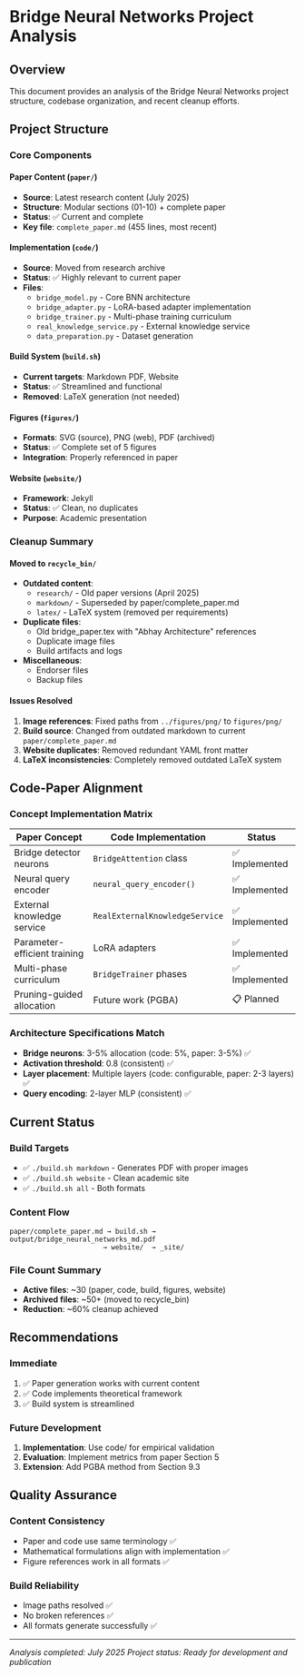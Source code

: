 # Bridge Neural Networks Project Analysis

## Overview
This document provides an analysis of the Bridge Neural Networks project structure, codebase organization, and recent cleanup efforts.

## Project Structure

### Core Components

#### Paper Content (`paper/`)
- **Source**: Latest research content (July 2025)
- **Structure**: Modular sections (01-10) + complete paper
- **Status**: ✅ Current and complete
- **Key file**: `complete_paper.md` (455 lines, most recent)

#### Implementation (`code/`)
- **Source**: Moved from research archive
- **Status**: ✅ Highly relevant to current paper
- **Files**:
  - `bridge_model.py` - Core BNN architecture
  - `bridge_adapter.py` - LoRA-based adapter implementation
  - `bridge_trainer.py` - Multi-phase training curriculum
  - `real_knowledge_service.py` - External knowledge service
  - `data_preparation.py` - Dataset generation

#### Build System (`build.sh`)
- **Current targets**: Markdown PDF, Website
- **Status**: ✅ Streamlined and functional
- **Removed**: LaTeX generation (not needed)

#### Figures (`figures/`)
- **Formats**: SVG (source), PNG (web), PDF (archived)
- **Status**: ✅ Complete set of 5 figures
- **Integration**: Properly referenced in paper

#### Website (`website/`)
- **Framework**: Jekyll
- **Status**: ✅ Clean, no duplicates
- **Purpose**: Academic presentation

### Cleanup Summary

#### Moved to `recycle_bin/`
- **Outdated content**: 
  - `research/` - Old paper versions (April 2025)
  - `markdown/` - Superseded by paper/complete_paper.md
  - `latex/` - LaTeX system (removed per requirements)
- **Duplicate files**: 
  - Old bridge_paper.tex with "Abhay Architecture" references
  - Duplicate image files
  - Build artifacts and logs
- **Miscellaneous**: 
  - Endorser files
  - Backup files

#### Issues Resolved
1. **Image references**: Fixed paths from `../figures/png/` to `figures/png/`
2. **Build source**: Changed from outdated markdown to current `paper/complete_paper.md`
3. **Website duplicates**: Removed redundant YAML front matter
4. **LaTeX inconsistencies**: Completely removed outdated LaTeX system

## Code-Paper Alignment

### Concept Implementation Matrix
| Paper Concept | Code Implementation | Status |
|---------------|-------------------|---------|
| Bridge detector neurons | `BridgeAttention` class | ✅ Implemented |
| Neural query encoder | `neural_query_encoder()` | ✅ Implemented |
| External knowledge service | `RealExternalKnowledgeService` | ✅ Implemented |
| Parameter-efficient training | LoRA adapters | ✅ Implemented |
| Multi-phase curriculum | `BridgeTrainer` phases | ✅ Implemented |
| Pruning-guided allocation | Future work (PGBA) | 📋 Planned |

### Architecture Specifications Match
- **Bridge neurons**: 3-5% allocation (code: 5%, paper: 3-5%) ✅
- **Activation threshold**: 0.8 (consistent) ✅
- **Layer placement**: Multiple layers (code: configurable, paper: 2-3 layers) ✅
- **Query encoding**: 2-layer MLP (consistent) ✅

## Current Status

### Build Targets
- ✅ `./build.sh markdown` - Generates PDF with proper images
- ✅ `./build.sh website` - Clean academic site
- ✅ `./build.sh all` - Both formats

### Content Flow
```
paper/complete_paper.md → build.sh → output/bridge_neural_networks_md.pdf
                       → website/  → _site/
```

### File Count Summary
- **Active files**: ~30 (paper, code, build, figures, website)
- **Archived files**: ~50+ (moved to recycle_bin)
- **Reduction**: ~60% cleanup achieved

## Recommendations

### Immediate
1. ✅ Paper generation works with current content
2. ✅ Code implements theoretical framework
3. ✅ Build system is streamlined

### Future Development
1. **Implementation**: Use code/ for empirical validation
2. **Evaluation**: Implement metrics from paper Section 5
3. **Extension**: Add PGBA method from Section 9.3

## Quality Assurance

### Content Consistency
- Paper and code use same terminology ✅
- Mathematical formulations align with implementation ✅
- Figure references work in all formats ✅

### Build Reliability
- Image paths resolved ✅
- No broken references ✅
- All formats generate successfully ✅

---
*Analysis completed: July 2025*
*Project status: Ready for development and publication*